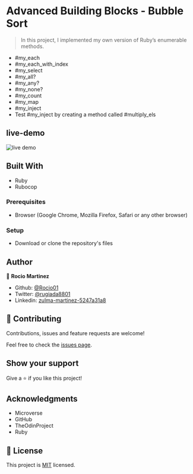 # Advanced Building Blocks - Bubble Sort

> In this project, I implemented my own version of Ruby’s enumerable methods.
 - #my_each
 - #my_each_with_index
 - #my_select
 - #my_all?
 - #my_any?
 - #my_none?
 - #my_count
 - #my_map
 - #my_inject
 - Test #my_inject by creating a method called #multiply_els

## live-demo

![live demo](https://repl.it/@Rocio01/IncompatibleAcceptableDeletions#main.rb)


## Built With

- Ruby
- Rubocop


### Prerequisites

- Browser (Google Chrome, Mozilla Firefox, Safari or any other browser)

### Setup

- Download or clone the repository's files

## Author

👤 **Rocio Martinez**

- Github: [@Rocio01](https://github.com/Rocio01)
- Twitter: [@rugiada8801](https://twitter.com/rugiada8801)
- Linkedin: [zulma-martinez-5247a31a8](https://www.linkedin.com/in/zulma-martinez-5247a31a8/)

## 🤝 Contributing

Contributions, issues and feature requests are welcome!

Feel free to check the [issues page](https://github.com/Rocio01/Advanced-Building-Blocks---Enumerables/issues).

## Show your support

Give a ⭐️ if you like this project!

## Acknowledgments

- Microverse
- GitHub
- TheOdinProject
- Ruby

## 📝 License

This project is [MIT](lic.url) licensed.
